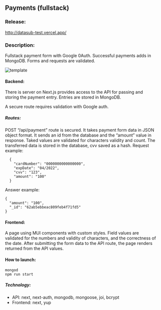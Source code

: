 ## Payments (fullstack)

### Release:

http://datasub-test.vercel.app/

### Description: 

Fullstack payment form with Google 0Auth. Successful payments adds in MongoDB. Forms and requests are validated.

  ![template](https://user-images.githubusercontent.com/67905360/174142901-7289cc91-2060-4399-98cc-481ebe30d19d.png)

#### Backend:

There is server on Next.js provides access to the API for passing and storing the payment entry. Entries are stored in MongoDB.

A secure route requires validation with Google auth.

##### Routes:

POST “/api/payment” route is secured. It takes payment form data in JSON object format. It sends an id from the database and the “amount” value in response. Taked values are validated for characters validity and count. The transferred data is stored in the database, cvv saved as a hash.
Request example:

      {
        "cardNumber": "0000000000000000",
        "expDate": "04/2022",
        "cvv": "123",
        "amount": "100"
      }

Answer example:

    {
      "amount": "100",
      "_id": "62ab5ebbeac809feb4f71fd5"
    }

#### Frontend:

A page using MUI components with custom styles.
Field values are validated for the numbers and validity of characters, and the correctness of the date. After submitting the form data to the API route, the page renders returned from the API values.
  
#### How to launch:

    mongod
    npm run start
  
##### Technology:
- API: next, next-auth, mongodb, mongoose, joi, bcrypt
- Frontend: next, yup

